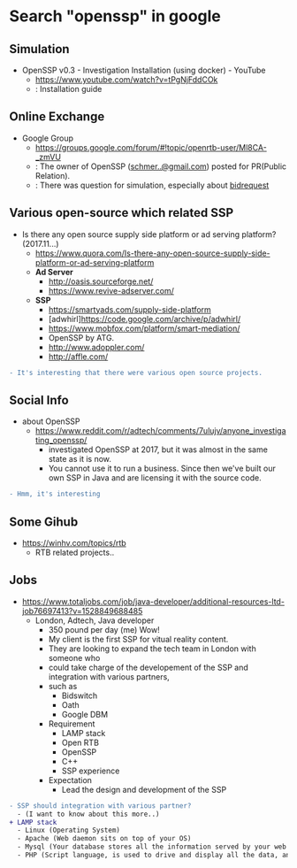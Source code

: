 # Search "openssp" in google


## Simulation
* OpenSSP v0.3 - Investigation Installation (using docker) - YouTube
  - <https://www.youtube.com/watch?v=tPgNjFddCOk>
  - : Installation guide



## Online Exchange
* Google Group
  - <https://groups.google.com/forum/#!topic/openrtb-user/Ml8CA-_zmVU>
  - : The owner of OpenSSP (schmer..@gmail.com) posted for PR(Public Relation).
  - : There was question for simulation, especially about [bidrequest]()


## Various open-source which related SSP
* Is there any open source supply side platform or ad serving platform?  (2017.11...)
  - <https://www.quora.com/Is-there-any-open-source-supply-side-platform-or-ad-serving-platform>
  - __Ad Server__
    - <http://oasis.sourceforge.net/>
    - <https://www.revive-adserver.com/>
  - __SSP__
    - <https://smartyads.com/supply-side-platform>
    - [adwhirl]<https://code.google.com/archive/p/adwhirl/>
    - <https://www.mobfox.com/platform/smart-mediation/>
    - OpenSSP by ATG.
    - <http://www.adoppler.com/>
    - <http://affle.com/>
 

 ``` diff
 - It's interesting that there were various open source projects.

 ```


## Social Info
* about OpenSSP
  - https://www.reddit.com/r/adtech/comments/7ulujv/anyone_investigating_openssp/
     - investigated OpenSSP at 2017, but it was almost in the same state as it is now.
     - You cannot use it to run a business. Since then we've built our own SSP in Java and are licensing it with the source code.

 ``` diff
 - Hmm, it's interesting

 ```

## Some Gihub
* https://winhv.com/topics/rtb
  - RTB related projects..


## Jobs
* https://www.totaljobs.com/job/java-developer/additional-resources-ltd-job76697413?v=1528849688485
  - London, Adtech, Java developer
    - 350 pound per day (me) Wow!
    - My client is the first SSP for vitual reality content.
    - They are looking to expand the tech team in London with someone who
    - could take charge of the developement of the SSP and integration with various partners,
    - such as
      - Bidswitch
      - Oath
      - Google DBM
    - Requirement
      - LAMP stack
      - Open RTB
      - OpenSSP
      - C++
      - SSP experience
    - Expectation
      - Lead the design and development of the SSP

``` diff
- SSP should integration with various partner?
  - (I want to know about this more..)
+ LAMP stack
  - Linux (Operating System)
  - Apache (Web daemon sits on top of your OS)
  - Mysql (Your database stores all the information served by your web daemon)
  - PHP (Script language, is used to drive and display all the data, and allow for user interaction.)

```



























